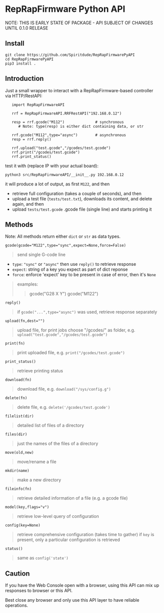 # RepRapFirmware Python API 

NOTE: THIS IS EARLY STATE OF PACKAGE - API SUBJECT OF CHANGES UNTIL 0.1.0 RELEASE

## Install

```
git clone https://github.com/Spiritdude/RepRapFirmwarePyAPI
cd RepRapFirmwarePyAPI
pip3 install .
```

## Introduction

Just a small wrapper to interact with a RepRapFirmware-based controller via HTTP/RestAPI:
```
   import RepRapFirmwareAPI
   
   rrf = RepRapFirmwareAPI.RRFRestAPI("192.168.0.12")

   resp = rrf.gcode("M112")              # synchronous
      # Note: type(resp) is either dict containing data, or str 

   rrf.gcode("M112",type="async")        # asynchronous
   resp = rrf.reply()

   rrf.upload("test.gcode","/gcodes/test.gcode")
   rrf.print("/gcodes/test.gcode")
   rrf.print_status()
```

test it with (replace IP with your actual board):
```
python3 src/RepRapFirmwareAPI/__init__.py 192.168.0.12
```
it will produce a lot of output, as first `M122`, and then 
- retrieve full configuration (takes a couple of seconds), and then
- upload a test file (`tests/test.txt`), downloads its content, and delete again, and then
- upload `tests/test.gcode` .gcode file (single line) and starts printing it

## Methods

Note: All methods return either `dict` or `str` as data types.

`gcode(gcode="M122",type="sync",expect=None,force=False)`
> send single G-code line
  - `type`: `"sync"` or `"async"` then use `reply()` to retrieve response
  - `expect`: string of a key you expect as part of dict reponse
  - `force`: enforce 'expect' key to be present in case of error, then it's `None`
> examples:
>> gcode("G28 X Y")
>> gcode("M122")

`reply()`
> if `gcode("...",type="async")` was used, retrieve response separately

`upload(fn,dest="")`
> upload file, for print jobs choose "/gcodes/" as folder, e.g. `upload("test.gcode","/gcodes/test.gcode")`

`print(fn)`
> print uploaded file, e.g. `print("/gcodes/test.gcode")`

`print_status()`
> retrieve printing status

`download(fn)`
> download file, e.g. `download("/sys/config.g")`

`delete(fn)`
> delete file, e.g. `delete('/gcodes/test.gcode')`

`filelist(dir)`
> detailed list of files of a directory

`files(dir)`
> just the names of the files of a directory

`move(old,new)`
> move/rename a file

`mkdir(name)`
> make a new directory

`fileinfo(fn)`
> retrieve detailed information of a file (e.g. a gcode file)

`model(key,flags="v")`
> retrieve low-level query of configuration

`config(key=None)`
> retrieve comprehensive configuration (takes time to gather)
> if `key` is present, only a particular configuration is retrieved

`status()`
> same as `config('state')`

## Caution
If you have the Web Console open with a browser, using this API can mix up responses to browser or this API.

Best close any browser and only use this API layer to have reliable operations.

